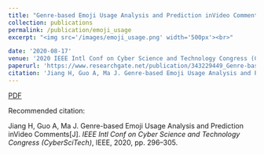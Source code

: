 ```yaml
---
title: "Genre-based Emoji Usage Analysis and Prediction inVideo Comments"
collection: publications
permalink: /publication/emoji_usage
excerpt: "<img src='/images/emoji_usage.png' width='500px'><br>"

date: '2020-08-17'
venue: '2020 IEEE Intl Conf on Cyber Science and Technology Congress (CyberSciTech)'
paperurl: 'https://www.researchgate.net/publication/343229449_Genre-based_Emoji_Usage_Analysis_and_Prediction_in_Video_Comments'
citation: 'Jiang H, Guo A, Ma J. Genre-based Emoji Usage Analysis and Prediction inVideo Comments. 2020 IEEE Intl Conf on Cyber Science and Technology Congress (CyberSciTech), IEEE, 2020, pp. 296–305.'
---
```


[PDF](https://www.researchgate.net/publication/343229449_Genre-based_Emoji_Usage_Analysis_and_Prediction_in_Video_Comments)

Recommended citation: 

Jiang H, Guo A, Ma J. Genre-based Emoji Usage Analysis and Prediction inVideo Comments[J]. <i>IEEE Intl Conf on Cyber Science and Technology Congress (CyberSciTech)</i>, IEEE, 2020, pp. 296–305.
